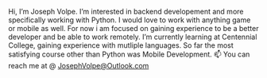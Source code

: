 Hi, I’m Joseph Volpe.
I’m interested in backend developement and more specifically working with Python. I would love to work with anything game or mobile as well.
For now i am focused on gaining experience to be a better developer and be able to work remotely.
I’m currently learning at Centennial College, gaining experience with mutliple languages. So far the most satisfying course other than Python was Mobile Development.
📫 You can reach me at @ JosephVolpe@Outlook.com
